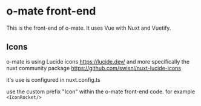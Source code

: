 # o-mate front-end

This is the front-end of o-mate. It uses Vue with Nuxt and Vuetify.

## Icons

o-mate is using Lucide icons https://lucide.dev/ and more specifically the nuxt community package https://github.com/swisnl/nuxt-lucide-icons

it's use is configured in nuxt.config.ts

use the custom prefix "Icon" within the o-mate front-end code. for example `<IconRocket/>`

